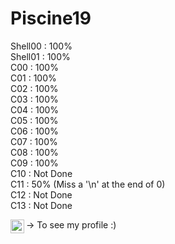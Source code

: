 # Piscine19

Shell00 : 100% <br />
Shell01 : 100% <br />
C00 : 100% <br />
C01 : 100% <br />
C02 : 100% <br />
C03 : 100% <br />
C04 : 100% <br />
C05 : 100% <br />
C06 : 100% <br />
C07 : 100% <br />
C08 : 100% <br />
C09 : 100% <br />
C10 : Not Done <br />
C11 : 50% (Miss a '\n' at the end of 0) <br />
C12 : Not Done <br />
C13 : Not Done <br />

[<img align="left" width="22px" src=https://cdn.jsdelivr.net/npm/simple-icons@v6/icons/42.svg />][19Profile] -> To see my profile :)

[19Profile]: https://profile.intra.42.fr/users/lolemmen
